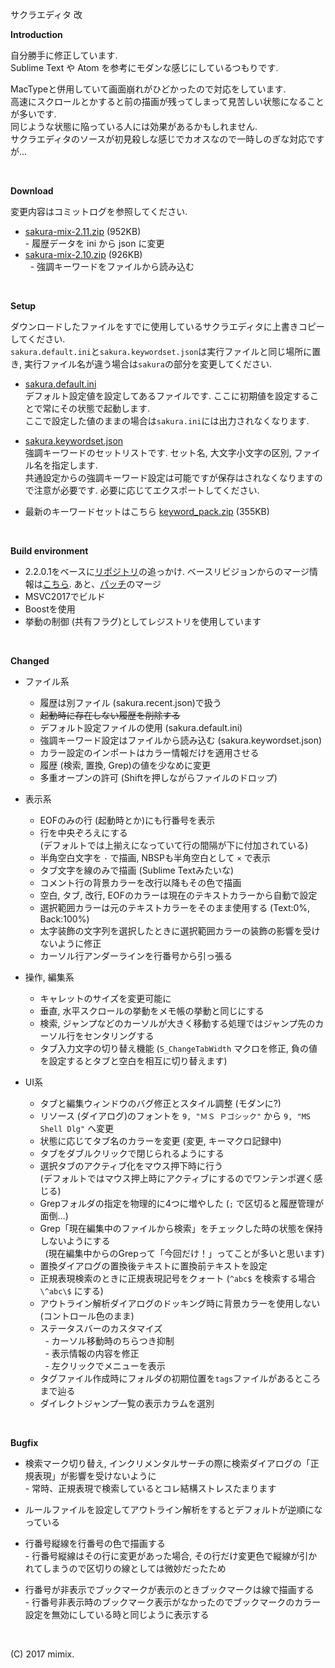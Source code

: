 サクラエディタ 改  

**Introduction**  

自分勝手に修正しています.  
Sublime Text や Atom を参考にモダンな感じにしているつもりです.  

MacTypeと併用していて画面崩れがひどかったので対応をしています.  
高速にスクロールとかすると前の描画が残ってしまって見苦しい状態になることが多いです.  
同じような状態に陥っている人には効果があるかもしれません.  
サクラエディタのソースが初見殺しな感じでカオスなので一時しのぎな対応ですが…  


<br>

**Download**  

変更内容はコミットログを参照してください.  

+ [sakura-mix-2.11.zip](http://mimix.sakura.ne.jp/release/sakura-mix-2.11.zip) (952KB)  
  \- 履歴データを ini から json に変更
+ [sakura-mix-2.10.zip](http://mimix.sakura.ne.jp/release/sakura-mix-2.10.zip) (926KB)  
  \- 強調キーワードをファイルから読み込む  

<br>

**Setup**  

ダウンロードしたファイルをすでに使用しているサクラエディタに上書きコピーしてください.  
`sakura.default.ini`と`sakura.keywordset.json`は実行ファイルと同じ場所に置き, 実行ファイル名が違う場合は`sakura`の部分を変更してください.  

+ [sakura.default.ini](https://github.com/mimix33/sakura_2201/raw/master/resource/sakura.default.ini)  
  デフォルト設定値を設定してあるファイルです. ここに初期値を設定することで常にその状態で起動します.  
  ここで設定した値のままの場合は`sakura.ini`には出力されなくなります.  

+ [sakura.keywordset.json](https://github.com/mimix33/sakura_2201/raw/master/resource/sakura.keywordset.json)  
  強調キーワードのセットリストです. セット名, 大文字小文字の区別, ファイル名を指定します.  
  共通設定からの強調キーワード設定は可能ですが保存はされなくなりますので注意が必要です. 必要に応じてエクスポートしてください.  

+ 最新のキーワードセットはこちら [keyword_pack.zip](https://github.com/mimix33/sakura_2201/raw/master/doc/keyword_pack.zip) (355KB)  

<br>

**Build environment**  
+ 2.2.0.1をベースに[リポジトリ](http://svn.code.sf.net/p/sakura-editor/code/sakura/trunk2)の追っかけ. ベースリビジョンからのマージ情報は[こちら](https://github.com/mimix33/sakura_2201/raw/master/doc/changes_from_r4011.txt). あと、[パッチ](https://sourceforge.net/p/sakura-editor/patchunicode/)のマージ  
+ MSVC2017でビルド  
+ Boostを使用  
+ 挙動の制御 (共有フラグ)としてレジストリを使用しています  

<br>

**Changed**  
+ ファイル系
  - 履歴は別ファイル (sakura.recent.json)で扱う  
  - ~~起動時に存在しない履歴を削除する~~  
  - デフォルト設定ファイルの使用 (sakura.default.ini)  
  - 強調キーワード設定はファイルから読み込む (sakura.keywordset.json)  
  - カラー設定のインポートはカラー情報だけを適用させる  
  - 履歴 (検索, 置換, Grep)の値を少なめに変更  
  - 多重オープンの許可 (Shiftを押しながらファイルのドロップ)  

+ 表示系
  - EOFのみの行 (起動時とか)にも行番号を表示  
  - 行を中央ぞろえにする  
    (デフォルトでは上揃えになっていて行の間隔が下に付加されている)  
  - 半角空白文字を `･` で描画, NBSPも半角空白として `×` で表示  
  - タブ文字を線のみで描画 (Sublime Textみたいな)  
  - コメント行の背景カラーを改行以降もその色で描画  
  - 空白, タブ, 改行, EOFのカラーは現在のテキストカラーから自動で設定  
  - 選択範囲カラーは元のテキストカラーをそのまま使用する (Text:0%, Back:100%)  
  - 太字装飾の文字列を選択したときに選択範囲カラーの装飾の影響を受けないように修正  
  - カーソル行アンダーラインを行番号から引っ張る  

+ 操作, 編集系
  - キャレットのサイズを変更可能に  
  - 垂直, 水平スクロールの挙動をメモ帳の挙動と同じにする  
  - 検索, ジャンプなどのカーソルが大きく移動する処理ではジャンプ先のカーソル行をセンタリングする  
  - タブ入力文字の切り替え機能 (`S_ChangeTabWidth` マクロを修正, 負の値を設定するとタブと空白を相互に切り替えます)  

+ UI系
  - タブと編集ウィンドウのバグ修正とスタイル調整 (モダンに?)  
  - リソース (ダイアログ)のフォントを `9, "ＭＳ Ｐゴシック"` から `9, "MS Shell Dlg"` へ変更  
  - 状態に応じてタブ名のカラーを変更 (変更, キーマクロ記録中)  
  - タブをダブルクリックで閉じられるようにする  
  - 選択タブのアクティブ化をマウス押下時に行う  
    (デフォルトではマウス押上時にアクティブにするのでワンテンポ遅く感じる)  
  - Grepフォルダの指定を物理的に4つに増やした (`;` で区切ると履歴管理が面倒…)  
  - Grep「現在編集中のファイルから検索」をチェックした時の状態を保持しないようにする  
    (現在編集中からのGrepって「今回だけ！」ってことが多いと思います)  
  - 置換ダイアログの置換後テキストに置換前テキストを設定  
  - 正規表現検索のときに正規表現記号をクォート (`^abc$` を検索する場合 `\^abc\$` にする)  
  - アウトライン解析ダイアログのドッキング時に背景カラーを使用しない (コントロール色のまま)  
  - ステータスバーのカスタマイズ  
    \- カーソル移動時のちらつき抑制  
    \- 表示情報の内容を修正  
    \- 左クリックでメニューを表示  
  - タグファイル作成時にフォルダの初期位置を`tags`ファイルがあるところまで辿る  
  - ダイレクトジャンプ一覧の表示カラムを選別  

<br>

**Bugfix**  
+ 検索マーク切り替え, インクリメンタルサーチの際に検索ダイアログの「正規表現」が影響を受けないように  
  \- 常時、正規表現で検索しているとコレ結構ストレスたまります  

+ ルールファイルを設定してアウトライン解析をするとデフォルトが逆順になっている  

+ 行番号縦線を行番号の色で描画する  
  \- 行番号縦線はその行に変更があった場合, その行だけ変更色で縦線が引かれてしまうので区切りの線としては微妙だったため  

+ 行番号が非表示でブックマークが表示のときブックマークは線で描画する  
  \- 行番号非表示時のブックマーク表示がなかったのでブックマークのカラー設定を無効にしている時と同じように表示する  

<br>


(C) 2017 mimix.
